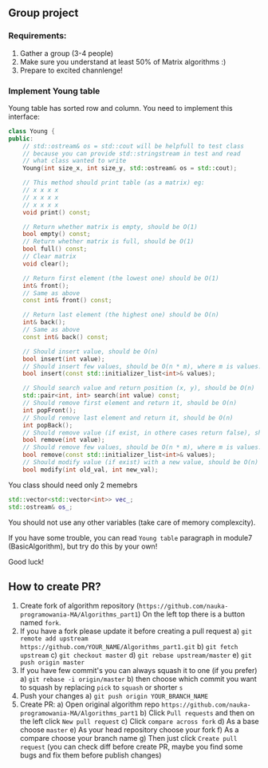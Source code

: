 ## Group project

### Requirements: 

1. Gather a group (3-4 people)
2. Make sure you understand at least 50% of Matrix algorithms :)
3. Prepare to excited channlenge!

### Implement Young table

Young table has sorted row and column. You need to implement this interface:

```C++
class Young {
public:
    // std::ostream& os = std::cout will be helpfull to test class
    // because you can provide std::stringstream in test and read
    // what class wanted to write
    Young(int size_x, int size_y, std::ostream& os = std::cout);

    // This method should print table (as a matrix) eg:
    // x x x x
    // x x x x
    // x x x x
    void print() const;

    // Return whether matrix is empty, should be O(1)
    bool empty() const;
    // Return whether matrix is full, should be O(1)
    bool full() const;
    // Clear matrix
    void clear();

    // Return first element (the lowest one) should be O(1)
    int& front();
    // Same as above
    const int& front() const;

    // Return last element (the highest one) should be O(n)
    int& back();
    // Same as above
    const int& back() const;

    // Should insert value, should be O(n)
    bool insert(int value);
    // Should insert few values, should be O(n * m), where m is values.size()
    bool insert(const std::initializer_list<int>& values);

    // Should search value and return position (x, y), should be O(n)
    std::pair<int, int> search(int value) const;
    // Should remove first element and return it, should be O(n)
    int popFront();
    // Should remove last element and return it, should be O(n)
    int popBack();
    // Should remove value (if exist, in othere cases return false), should be O(n)
    bool remove(int value);
    // Should remove few values, should be O(n * m), where m is values.size()
    bool remove(const std::initializer_list<int>& values);
    // Should modify value (if exist) with a new value, should be O(n)
    bool modify(int old_val, int new_val);
```

You class should need only 2 memebrs

```C++
std::vector<std::vector<int>> vec_;
std::ostream& os_;
```

You should not use any other variables (take care of memory complexcity).

If you have some trouble, you can read `Young table` paragraph in module7 (BasicAlgorithm), but try do this by your own!

Good luck!

## How to create PR?

1. Create fork of algorithm repository (`https://github.com/nauka-programowania-MA/Algorithms_part1`) On the left top there is a button named `fork`.
2. If you have a fork please update it before creating a pull request
    a) `git remote add upstream https://github.com/YOUR_NAME/Algorithms_part1.git`
    b) `git fetch upstream`
    c) `git checkout master`
    d) `git rebase upstream/master`
    e) `git push origin master`
3. If you have few commit's you can always squash it to one (if you prefer)
    a) `git rebase -i origin/master`
    b) then choose which commit you want to squash by replacing `pick` to `squash` or shorter `s`
4. Push your changes
    a) `git push origin YOUR_BRANCH_NAME`
5. Create PR:
    a) Open original algorithm repo `https://github.com/nauka-programowania-MA/Algorithms_part1`
    b) Click `Pull requests` and then on the left click `New pull request`
    c) Click `compare across fork`
    d) As a base choose `master`
    e) As your head repository choose your fork
    f) As a compare choose your branch name
    g) Then just click `Create pull request` (you can check diff before create PR, maybe you find some bugs and fix them before publish changes)